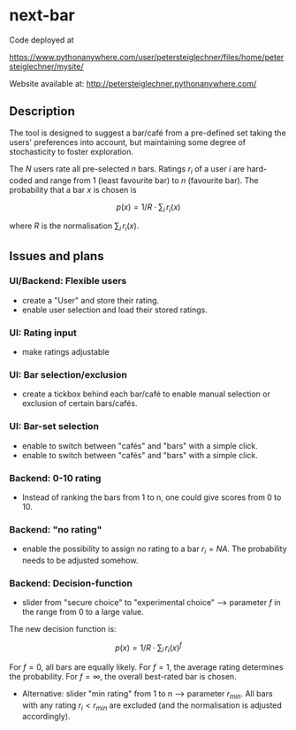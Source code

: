 # next-bar

Code deployed at 

https://www.pythonanywhere.com/user/petersteiglechner/files/home/petersteiglechner/mysite/

Website available at: http://petersteiglechner.pythonanywhere.com/

## Description

The tool is designed to suggest a bar/café from a pre-defined set taking the users' preferences into account, but maintaining some degree of stochasticity to foster exploration.  

The $N$ users rate all pre-selected $n$ bars. Ratings $r_i$ of a user $i$ are hard-coded and range from $1$ (least favourite bar) to $n$ (favourite bar). The probability that a bar $x$ is chosen is

$$ p(x) = 1/R \cdot \sum_{i} \, r_i(x) $$

where $R$ is the normalisation $\sum_{i} \, r_i(x)$.


## Issues and plans

### UI/Backend: Flexible users 
- create a "User" and store their rating.
- enable user selection and load their stored ratings.

### UI: Rating input
- make ratings adjustable

### UI: Bar selection/exclusion
- create a tickbox behind each bar/café to enable manual selection or exclusion of certain bars/cafés.

### UI: Bar-set selection
- enable to switch between "cafés" and "bars" with a simple click.
- enable to switch between "cafés" and "bars" with a simple click. 

### Backend: 0-10 rating 
- Instead of ranking the bars from 1 to n, one could give scores from 0 to 10. 

### Backend: "no rating"
- enable the possibility to assign no rating to a bar $r_i = NA$. The probability needs to be adjusted somehow.

### Backend: Decision-function
- slider from "secure choice" to "experimental choice" --> parameter $f$ in the range from 0 to a large value.

The new decision function is: 

  $$ p(x) = 1/R \cdot \sum_{i} \, r_i(x)^{f} $$

For $f=0$, all bars are equally likely. For $f=1$, the average rating determines the probability. For $f=\infty$, the overall best-rated bar is chosen.

- Alternative: slider "min rating" from 1 to n --> parameter $r_{min}$. All bars with any rating $r_i < r_{min}$ are excluded (and the normalisation is adjusted accordingly).


